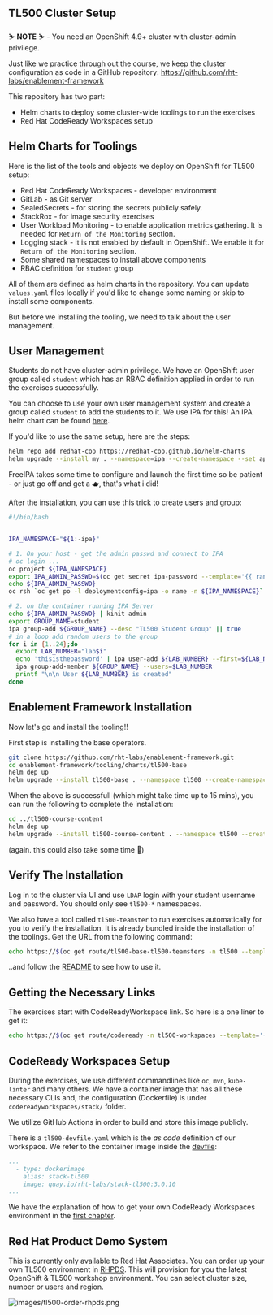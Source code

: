## TL500 Cluster Setup

<p class="warn">
    ⛷️ <b>NOTE</b> ⛷️ - You need an OpenShift 4.9+ cluster with cluster-admin privilege.
</p>

Just like we practice through out the course, we keep the cluster configuration as code in a GitHub repository: https://github.com/rht-labs/enablement-framework

This repository has two part:
- Helm charts to deploy some cluster-wide toolings to run the exercises
- Red Hat CodeReady Workspaces setup

## Helm Charts for Toolings

Here is the list of the tools and objects we deploy on OpenShift for TL500 setup:

* Red Hat CodeReady Workspaces - developer environment
* GitLab - as Git server
* SealedSecrets - for storing the secrets publicly safely. 
* StackRox - for image security exercises
* User Workload Monitoring - to enable application metrics gathering. It is needed for `Return of the Monitoring` section.
* Logging stack - it is not enabled by default in OpenShift. We enable it for `Return of the Monitoring` section.
* Some shared namespaces to install above components
* RBAC definition for `student` group

All of them are defined as helm charts in the repository. You can update `values.yaml` files locally if you'd like to change some naming or skip to install some components.

But before we installing the tooling, we need to talk about the user management.

## User Management
Students do not have cluster-admin privilege. We have an OpenShift user group called `student` which has an RBAC definition applied in order to run the exercises successfully.

You can choose to use your own user management system and create a group called `student` to add the students to it. We use IPA for this! An IPA helm chart can be found [here](https://github.com/redhat-cop/helm-charts/tree/master/charts/ipa).

If you'd like to use the same setup, here are the steps:

```bash
helm repo add redhat-cop https://redhat-cop.github.io/helm-charts
helm upgrade --install my . --namespace=ipa --create-namespace --set app_domain=<CLUSTER_DOMAIN> --set ocp_auth.enabled=true
```
FreeIPA takes some time to configure and launch the first time so be patient - or just go off and get a 🫖, that's what i did!

After the installation, you can use this trick to create users and group:

```bash
#!/bin/bash


IPA_NAMESPACE="${1:-ipa}"

# 1. On your host - get the admin passwd and connect to IPA 
# oc login ...
oc project ${IPA_NAMESPACE}
export IPA_ADMIN_PASSWD=$(oc get secret ipa-password --template='{{ range .data }}{{.}}{{end}}' -n ipa | base64 -D)
echo ${IPA_ADMIN_PASSWD}
oc rsh `oc get po -l deploymentconfig=ipa -o name -n ${IPA_NAMESPACE}`

# 2. on the container running IPA Server
echo ${IPA_ADMIN_PASSWD} | kinit admin
export GROUP_NAME=student
ipa group-add ${GROUP_NAME} --desc "TL500 Student Group" || true
# in a loop add random users to the group 
for i in {1..24};do
  export LAB_NUMBER="lab$i"
  echo 'thisisthepassword' | ipa user-add ${LAB_NUMBER} --first=${LAB_NUMBER} --last=${LAB_NUMBER} --email=${LAB_NUMBER}@redhatlabs.dev --password
  ipa group-add-member ${GROUP_NAME} --users=$LAB_NUMBER
  printf "\n\n User ${LAB_NUMBER} is created"
done
```
## Enablement Framework Installation
Now let's go and install the tooling!!

First step is installing the base operators.

```bash
git clone https://github.com/rht-labs/enablement-framework.git
cd enablement-framework/tooling/charts/tl500-base
helm dep up
helm upgrade --install tl500-base . --namespace tl500 --create-namespace
```

When the above is successfull (which might take time up to 15 mins), you can run the following to complete the installation:

```bash
cd ../tl500-course-content
helm dep up
helm upgrade --install tl500-course-content . --namespace tl500 --create-namespace 
```
(again. this could also take some time 🙈)
## Verify The Installation
Log in to the cluster via UI and use `LDAP` login with your student username and password. You should only see `tl500-*` namespaces. 

We also have a tool called `tl500-teamster` to run exercises automatically for you to verify the installation. It is already bundled inside the installation of the toolings. Get the URL from the following command:

```bash
echo https://$(oc get route/tl500-base-tl500-teamsters -n tl500 --template='{{.spec.host}}')
```

..and follow the [README](https://github.com/rht-labs/tl500-teamsters) to see how to use it.

## Getting the Necessary Links
The exercises start with CodeReadyWorkspace link. So here is a one liner to get it:

```bash
echo https://$(oc get route/codeready -n tl500-workspaces --template='{{.spec.host}}')
```
## CodeReady Workspaces Setup

During the exercises, we use different commandlines like `oc`, `mvn`, `kube-linter` and many others. We have a container image that has all these necessary CLIs and, the configuration (Dockerfile) is under `codereadyworkspaces/stack/` folder.

We utilize GitHub Actions in order to build and store this image publicly. 

There is a `tl500-devfile.yaml` which is the _as code_ definition of our workspace. We refer to the container image inside the [devfile](https://github.com/rht-labs/enablement-framework/blob/main/codereadyworkspaces/tl500-devfile.yaml#L29):

```yaml
...
  - type: dockerimage
    alias: stack-tl500
    image: quay.io/rht-labs/stack-tl500:3.0.10
...
```

We have the explanation of how to get your own CodeReady Workspaces environment in the [first chapter](1-the-manual-menace/1-the-basics).

## Red Hat Product Demo System

This is currently only available to Red Hat Associates. You can order up your own TL500 environment in [RHPDS](https://rhpds.redhat.com). This will provision for you the latest OpenShift & TL500 workshop environment. You can select cluster size, number or users and region.

![images/tl500-order-rhpds.png](images/tl500-order-rhpds.png)